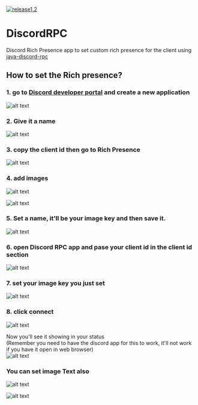 [![release1.2](https://img.shields.io/badge/release-1.2-red)](https://github.com/SrinjoySS01/DiscordRPC/releases/tag/1.2)
# DiscordRPC
Discord Rich Presence app to set custom rich presence for the client using [java-discord-rpc](https://github.com/MinnDevelopment/java-discord-rpc)

## How to set the Rich presence?  
### 1. go to [Discord developer portal](https://discord.com/developers/applications) and create a new application  
![alt text](https://www.dropbox.com/s/cy4a9y81gy3bdrd/1.png?raw=1)

### 2. Give it a name    
![alt text](https://www.dropbox.com/s/o5zcytoegjian3j/2.png?raw=1)

### 3. copy the client id then go to Rich Presence  
![alt text](https://www.dropbox.com/s/w3kzphc8h2cokxc/3.png?raw=1)

### 4. add images   
![alt text](https://www.dropbox.com/s/in8lehqmy0aquvb/4.png?raw=1)  

![alt text](https://www.dropbox.com/s/6ica3gp7npfbh4j/5.png?raw=1)

### 5. Set a name, it'll be your image key and then save it.  
![alt text](https://www.dropbox.com/s/7sk827j97k5qv9h/6.png?raw=1)

### 6. open Discord RPC app and pase your client id in the client id section  
![alt text](https://www.dropbox.com/s/aqfb1w4b767mtnp/7.png?raw=1)

### 7. set your image key you just set  
![alt text](https://www.dropbox.com/s/vg068x14jjz8g0e/8.png?raw=1)

### 8. click connect  
![alt text](https://www.dropbox.com/s/waz24uedyh9bi0f/9.png?raw=1)

Now you'll see it showing in your status  
(Remember you need to have the discord app for this to work, it'll not work if you have it open in web browser)  
![alt text](https://www.dropbox.com/s/930jt9xqze29blb/10.png?raw=1)

### You can set image Text also  
![alt text](https://www.dropbox.com/s/8s1fnnzke6pwwr7/11.png?raw=1)  

![alt text](https://www.dropbox.com/s/t9ifgpepayxcv8q/12.png?raw=1)
